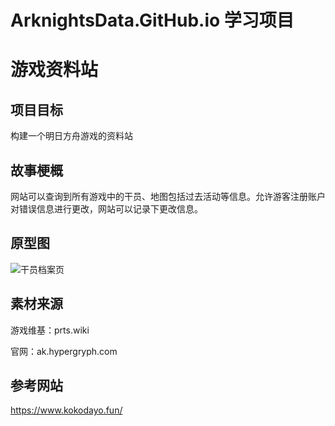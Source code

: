 # ArknightsData.GitHub.io 学习项目
# 游戏资料站

## 项目目标

构建一个明日方舟游戏的资料站

## 故事梗概

网站可以查询到所有游戏中的干员、地图包括过去活动等信息。允许游客注册账户对错误信息进行更改，网站可以记录下更改信息。

## 原型图

![干员档案页](D:\Desktop\Arknights\立项计划\干员档案页.png)

## 素材来源

游戏维基：prts.wiki

官网：ak.hypergryph.com

## 参考网站

https://www.kokodayo.fun/

